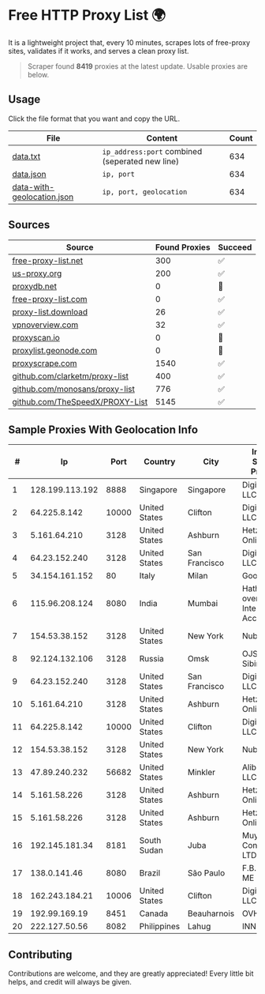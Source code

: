 
# Free HTTP Proxy List 🌍

It is a lightweight project that, every 10 minutes, scrapes lots of free-proxy sites, validates if it works, and serves a clean proxy list.


> Scraper found **8419** proxies at the latest update. Usable proxies are below.

## Usage

Click the file format that you want and copy the URL.


|File|Content|Count|
|----|-------|-----|
|[data.txt](https://raw.githubusercontent.com/themiralay/Proxy-List-World/master/data.txt)|`ip_address:port` combined (seperated new line)|634|
|[data.json](https://raw.githubusercontent.com/themiralay/Proxy-List-World/master/data.json)|`ip, port`|634|
|[data-with-geolocation.json](https://raw.githubusercontent.com/themiralay/Proxy-List-World/master/data-with-geolocation.json)|`ip, port, geolocation`|634|

## Sources

|Source|Found Proxies|Succeed|
|------|-------------|-------|
|[free-proxy-list.net](https://free-proxy-list.net)|300|✅|
|[us-proxy.org](https://www.us-proxy.org)|200|✅|
|[proxydb.net](http://proxydb.net)|0|🚫|
|[free-proxy-list.com](https://free-proxy-list.com/?page=&port=&type%5B%5D=http&type%5B%5D=https&up_time=0&search=Search)|0|✅|
|[proxy-list.download](https://www.proxy-list.download/HTTP)|26|✅|
|[vpnoverview.com](https://vpnoverview.com/privacy/anonymous-browsing/free-proxy-servers)|32|✅|
|[proxyscan.io](https://www.proxyscan.io)|0|🚫|
|[proxylist.geonode.com](https://proxylist.geonode.com/api/proxy-list?limit=300&page=1&sort_by=lastChecked&sort_type=desc&protocols=http,https)|0|🚫|
|[proxyscrape.com](https://api.proxyscrape.com/v2/?request=displayproxies&protocol=http&timeout=10000&country=all&ssl=all&anonymity=all)|1540|✅|
|[github.com/clarketm/proxy-list](https://raw.githubusercontent.com/clarketm/proxy-list/master/proxy-list-raw.txt)|400|✅|
|[github.com/monosans/proxy-list](https://raw.githubusercontent.com/monosans/proxy-list/main/proxies/http.txt)|776|✅|
|[github.com/TheSpeedX/PROXY-List](https://raw.githubusercontent.com/TheSpeedX/PROXY-List/master/http.txt)|5145|✅|


## Sample Proxies With Geolocation Info

|#|Ip|Port|Country|City|Internet Service Provider|
|-|--|----|-------|----|-------------------------|
|1|128.199.113.192|8888|Singapore|Singapore|DigitalOcean, LLC|
|2|64.225.8.142|10000|United States|Clifton|DigitalOcean, LLC|
|3|5.161.64.210|3128|United States|Ashburn|Hetzner Online GmbH|
|4|64.23.152.240|3128|United States|San Francisco|DigitalOcean, LLC|
|5|34.154.161.152|80|Italy|Milan|Google LLC|
|6|115.96.208.124|8080|India|Mumbai|Hathway IP over Cable Internet Access|
|7|154.53.38.152|3128|United States|New York|Nubes, LLC|
|8|92.124.132.106|3128|Russia|Omsk|OJSC Sibirtelecom|
|9|64.23.152.240|3128|United States|San Francisco|DigitalOcean, LLC|
|10|5.161.64.210|3128|United States|Ashburn|Hetzner Online GmbH|
|11|64.225.8.142|10000|United States|Clifton|DigitalOcean, LLC|
|12|154.53.38.152|3128|United States|New York|Nubes, LLC|
|13|47.89.240.232|56682|United States|Minkler|Alibaba.com LLC|
|14|5.161.58.226|3128|United States|Ashburn|Hetzner Online GmbH|
|15|5.161.58.226|3128|United States|Ashburn|Hetzner Online GmbH|
|16|192.145.181.34|8181|South Sudan|Juba|Muya Fibre Construction LTD|
|17|138.0.141.46|8080|Brazil|São Paulo|F.B. BABETO ME|
|18|162.243.184.21|10006|United States|Clifton|DigitalOcean, LLC|
|19|192.99.169.19|8451|Canada|Beauharnois|OVH SAS|
|20|222.127.50.56|8082|Philippines|Lahug|INNOVE|



## Contributing

Contributions are welcome, and they are greatly appreciated! Every
little bit helps, and credit will always be given.


